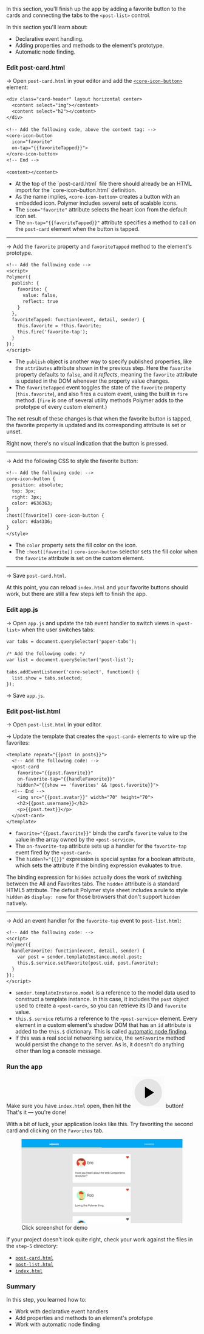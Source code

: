 <toc-element></toc-element>

In this section, you'll finish up the app by adding a favorite button to the cards and connecting the tabs to the `<post-list>` control.

In this section you'll learn about:

-   Declarative event handling.
-   Adding properties and methods to the element's prototype.
-   Automatic node finding.

### Edit post-card.html

&rarr; Open `post-card.html` in your editor and add the
<code><a href="/docs/elements/core-elements.html#core-icon-button">&lt;core-icon-button></a></code>
element:

```side-by-side
<div class="card-header" layout horizontal center>
  <content select="img"></content>
  <content select="h2"></content>
</div>

<!-- Add the following code, above the content tag: -->
<core-icon-button
  icon="favorite"
  on-tap="{{favoriteTapped}}">
</core-icon-button>
<!-- End -->

<content></content>
```

<ul class="side-by-side">
  <li>At the top of the `post-card.html` file there should already be an HTML import for the `core-icon-button.html` definition.</li>
  <li>As the name implies, <code>&lt;core-icon-button&gt;</code> creates a button with an
  embedded icon. Polymer includes several sets of
  scalable icons.</li>
  <li>The <code>icon="favorite"</code> attribute selects the heart icon from the
  default icon set.</li>
  <li>The <code>on-tap=</code><wbr><code>"{{favoriteTapped}}"</code> attribute specifies a method to call
  on the <code>post-card</code> element when the button is tapped.</li>
</ul>

<hr>

&rarr; Add the `favorite` property and `favoriteTapped` method to the element's   
prototype. 

```side-by-side
<!-- Add the following code -->
<script>
Polymer({
  publish: {
    favorite: {
      value: false,
      reflect: true
    }
  },
  favoriteTapped: function(event, detail, sender) {
    this.favorite = !this.favorite;
    this.fire('favorite-tap');
  }
});
</script>
```

<ul class="side-by-side">
  <li>The <code>publish</code> object is another way to specify published properties,
  like the <code>attributes</code> attribute shown in the previous step. Here the
  <code>favorite</code> property defaults to <code>false</code>, and it <em>reflects</em>, meaning
  the <code>favorite</code> attribute is updated in the DOM whenever the property value
  changes.</li>
  <li>The <code>favoriteTapped</code> event toggles the state of the <code>favorite</code>
  property (<code>this.favorite</code>), and also fires a custom event, using the
  built in <code>fire</code> method. (<code>fire</code> is one of several utility methods
  Polymer adds to the prototype of every custom element.)</li>
</ul>

The net result of these changes is that when the favorite button is 
tapped, the favorite property is updated and its corresponding attribute 
is set or unset.

Right now, there's no visual indication that the button is pressed.

<hr>

&rarr; Add the following CSS to style the favorite button:

```side-by-side
<!-- Add the following code: -->
core-icon-button {
  position: absolute;
  top: 3px;
  right: 3px;
  color: #636363;
}
:host([favorite]) core-icon-button {
  color: #da4336;
}
</style>
```

<ul class="side-by-side">
  <li>The <code>color</code> property sets the fill color on the icon.</li>
  <li>The <code>:host([favorite])</code> <code>core-icon-button</code> selector sets the
  fill color when the <code>favorite</code> attribute is set on the custom element.</li>
</ul>

<hr>

&rarr; Save `post-card.html`.
   
At this point, you can reload `index.html` and your favorite buttons should 
work, but there are still a few steps left to finish the app.

### Edit app.js

&rarr; Open `app.js` and update the tab event handler to switch views in 
`<post-list>` when the user switches tabs:

    var tabs = document.querySelector('paper-tabs');

    /* Add the following code: */
    var list = document.querySelector('post-list');

    tabs.addEventListener('core-select', function() {
      list.show = tabs.selected;
    });

&rarr; Save `app.js`.

### Edit post-list.html

&rarr; Open `post-list.html` in your editor.

&rarr; Update the template that creates the `<post-card>` elements to wire up the favorites:

```side-by-side
<template repeat="{{post in posts}}">
  <!-- Add the following code: -->
  <post-card
    favorite="{{post.favorite}}"
    on-favorite-tap="{{handleFavorite}}"
    hidden?="{{show == 'favorites' && !post.favorite}}">
  <!-- End -->
    <img src="{{post.avatar}}" width="70" height="70">
    <h2>{{post.username}}</h2>
    <p>{{post.text}}</p>
  </post-card>
</template>
```

<ul class="side-by-side">
  <li><code>favorite=<wbr>"{{post.favorite}}"</code> binds the 
  card's <code>favorite</code> value to the
  value in the array owned by the <code>&lt;post-service&gt;</code>.</li>
  <li>The <code>on-favorite-tap</code> attribute sets up a handler for the
  <code>favorite-tap</code> event fired by the <code>&lt;post-card&gt;</code>.</li>
  <li>The <code>hidden?=</code><wbr><code>"{{}}"</code> expression is special syntax for a boolean
  attribute, which sets the attribute if the binding expression
  evaluates to true. </li>
</ul>

The binding expression for `hidden` actually does the work of switching 
between the All and Favorites tabs. The `hidden` attribute is a 
standard HTML5 attribute. The default Polymer style sheet includes a rule to style `hidden` as `display: none` for those browsers that don't support `hidden` natively.

<hr>

&rarr; Add an event handler for the `favorite-tap` event to `post-list.html`:

```side-by-side
<!-- Add the following code: -->
<script>
Polymer({
  handleFavorite: function(event, detail, sender) {
    var post = sender.templateInstance.model.post;
    this.$.service.setFavorite(post.uid, post.favorite);
  }
});
</script>
```

<ul class="side-by-side">
  <li><code>sender<wbr>.templateInstance<wbr>.model</code> is a reference to the model data used
  to construct a template instance. In this case, it includes the <code>post</code>
  object used to create a <code>&lt;post-card&gt;</code>, so you can retrieve its ID and
  <code>favorite</code> value.</li>
  <li><code>this.$.service</code> returns a reference to the <code>&lt;post-service&gt;</code> element.
  Every element in a custom element's shadow DOM that has an <code>id</code>
  attribute is added to the <code>this.$</code> dictionary. This is called
  <a href="/docs/polymer/polymer.html#automatic-node-finding">automatic node finding</a>.</li>
  <li>If this was a real social networking service, the <code>setFavorite</code> method
  would persist the change to the server. As is, it doesn't do anything
  other than log a console message.</li>
</ul>

### Run the app

Make sure you have `index.html` open, then hit the <img src="img/runbutton.png" class="icon"> button! That's it &mdash; you're done!

With a bit of luck, your application looks like this. Try favoriting the second card and clicking on the `Favorites` tab.

<figure layout vertical center>
  <a href="//polymer-project.org/apps/polymer-tutorial/finished/" class="unquote-link">
    <img src="img/s5-app.png" alt="Finished tutorial">
  </a>
  <figcaption>
    Click screenshot for demo
  </figcaption>
</figure>

If your project doesn't look quite right, check your work against the files in the `step-5` directory:

-   [`post-card.html`](#)
-   [`post-list.html`](#)
-   [`index.html`](#)

### Summary

In this step, you learned how to:

- Work with declarative event handlers
- Add properties and methods to an element's prototype
- Work with automatic node finding
